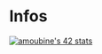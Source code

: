 # Infos
[![amoubine's 42 stats](https://badge.mediaplus.ma/levi/amoubine)](https://github.com/oakoudad/badge42)
